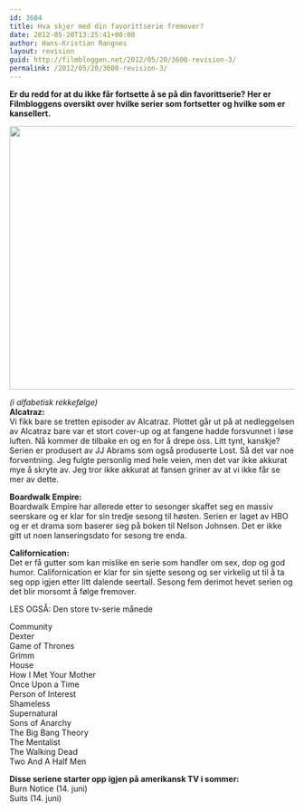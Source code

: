```yaml
---
id: 3604
title: Hva skjer med din favorittserie fremover?
date: 2012-05-20T13:25:41+00:00
author: Hans-Kristian Rangnes
layout: revision
guid: http://filmbloggen.net/2012/05/20/3600-revision-3/
permalink: /2012/05/20/3600-revision-3/
---
```

**Er du redd for at du ikke får fortsette å se på din favorittserie? Her er Filmbloggens oversikt over hvilke serier som fortsetter og hvilke som er kansellert.**<!--more-->

<a href="http://filmbloggen.net/?attachment_id=3601" rel="attachment wp-att-3601"><img class="alignnone size-large wp-image-3601" src="http://filmbloggen.net/wp-content/uploads//2012/05/house-m-d_9fca7df0-620x465.jpg" alt="" width="620" height="465" /></a>

_(i alfabetisk rekkefølge)_  
**Alcatraz:**  
Vi fikk bare se tretten episoder av Alcatraz. Plottet går ut på at nedleggelsen av Alcatraz bare var et stort cover-up og at fangene hadde forsvunnet i løse luften. Nå kommer de tilbake en og en for å drepe oss. Litt tynt, kanskje? Serien er produsert av JJ Abrams som også produserte Lost. Så det var noe forventning. Jeg fulgte personlig med hele veien, men det var ikke akkurat mye å skryte av. Jeg tror ikke akkurat at fansen griner av at vi ikke får se mer av dette.

**Boardwalk Empire:**  
Boardwalk Empire har allerede etter to sesonger skaffet seg en massiv seerskare og er klar for sin tredje sesong til høsten. Serien er laget av HBO og er et drama som baserer seg på boken til Nelson Johnsen. Det er ikke gitt ut noen lanseringsdato for sesong tre enda.

**Californication:**  
Det er få gutter som kan mislike en serie som handler om sex, dop og god humor. Californication er klar for sin sjette sesong og ser virkelig ut til å ta seg opp igjen etter litt dalende seertall. Sesong fem derimot hevet serien og det blir morsomt å følge fremover.

LES OGSÅ: Den store tv-serie månede

Community  
Dexter  
Game of Thrones  
Grimm  
House  
How I Met Your Mother  
Once Upon a Time  
Person of Interest  
Shameless  
Supernatural  
Sons of Anarchy  
The Big Bang Theory  
The Mentalist  
The Walking Dead  
Two And A Half Men

**Disse seriene starter opp igjen på amerikansk TV i sommer:**  
Burn Notice (14. juni)  
Suits (14. juni)